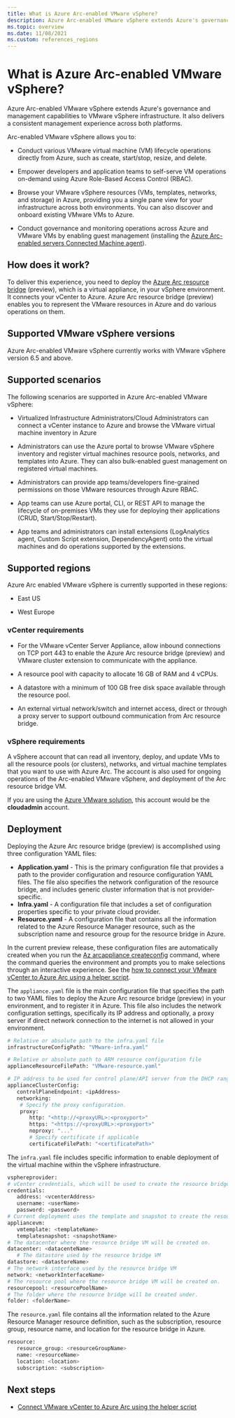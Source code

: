 ```yaml
---
title: What is Azure Arc-enabled VMware vSphere?
description: Azure Arc-enabled VMware vSphere extends Azure's governance and management capabilities to VMware vSphere infrastructure and delivers a consistent management experience across both platforms. 
ms.topic: overview
ms.date: 11/08/2021
ms.custom: references_regions
---
```


# What is Azure Arc-enabled VMware vSphere?

Azure Arc-enabled VMware vSphere extends Azure's governance and management capabilities to VMware vSphere infrastructure. It also delivers a consistent management experience across both platforms.

Arc-enabled VMware vSphere allows you to:

- Conduct various VMware virtual machine (VM) lifecycle operations directly from Azure, such as create, start/stop, resize, and delete.

- Empower developers and application teams to self-serve VM operations on-demand using Azure Role-Based Access Control (RBAC).

- Browse your VMware vSphere resources (VMs, templates, networks, and storage) in Azure, providing you a single pane view for your infrastructure across both environments. You can also discover and onboard existing VMware VMs to Azure.

- Conduct governance and monitoring operations across Azure and VMware VMs by enabling guest management (installing the [Azure Arc-enabled servers Connected Machine agent](../servers/agent-overview.md)).

## How does it work?

To deliver this experience, you need to deploy the [Azure Arc resource bridge](../resource-bridge/overview.md) (preview), which is a virtual appliance, in your vSphere environment. It connects your vCenter to Azure. Azure Arc resource bridge (preview) enables you to represent the VMware resources in Azure and do various operations on them.

## Supported VMware vSphere versions

Azure Arc-enabled VMware vSphere currently works with VMware vSphere version 6.5 and above.

## Supported scenarios

The following scenarios are supported in Azure Arc-enabled VMware vSphere:

- Virtualized Infrastructure Administrators/Cloud Administrators can connect a vCenter instance to Azure and browse the VMware virtual machine inventory in Azure

- Administrators can use the Azure portal to browse VMware vSphere inventory and register virtual machines resource pools, networks, and templates into Azure. They can also bulk-enabled guest management on registered virtual machines.

- Administrators can provide app teams/developers fine-grained permissions on those VMware resources through Azure RBAC.

- App teams can use Azure portal, CLI, or REST API to manage the lifecycle of on-premises VMs they use for deploying their applications (CRUD, Start/Stop/Restart).

- App teams and administrators can install extensions (LogAnalytics agent, Custom Script extension, DependencyAgent) onto the virtual machines and do operations supported by the extensions.

## Supported regions

Azure Arc enabled VMware vSphere is currently supported in these regions:

- East US

- West Europe

### vCenter requirements

- For the VMware vCenter Server Appliance, allow inbound connections on TCP port 443 to enable the Azure Arc resource bridge (preview) and VMware cluster extension to communicate with the appliance.

- A resource pool with capacity to allocate 16 GB of RAM and 4 vCPUs.

- A datastore with a minimum of 100 GB free disk space available through the resource pool.

- An external virtual network/switch and internet access, direct or through a proxy server to support outbound communication from Arc resource bridge.

### vSphere requirements

A vSphere account that can read all inventory, deploy, and update VMs to all the resource pools (or clusters), networks, and virtual machine templates that you want to use with Azure Arc. The account is also used for ongoing operations of the Arc-enabled VMware vSphere, and deployment of the Arc resource bridge VM.

If you are using the [Azure VMware solution](../../azure-vmware/introduction.md), this account would be the **cloudadmin** account.

## Deployment

Deploying the Azure Arc resource bridge (preview) is accomplished using three configuration YAML files:

- **Application.yaml** - This is the primary configuration file that provides a path to the provider configuration and resource configuration YAML files. The file also specifies the network configuration of the resource bridge, and includes generic cluster information that is not provider-specific.
- **Infra.yaml** - A configuration file that includes a set of configuration properties specific to your private cloud provider.
- **Resource.yaml** - A configuration file that contains all the information related to the Azure Resource Manager resource, such as the subscription name and resource group for the resource bridge in Azure.

In the current preview release, these configuration files are automatically created when you run the [Az arcappliance createconfig](/cli/azure/arcappliance/createconfig) command, where the command queries the environment and prompts you to make selections through an interactive experience. See the [how to connect your VMware vCenter to Azure Arc using a helper script](quick-start-connect-vcenter-to-arc-using-script.md).

The `appliance.yaml` file is the main configuration file that specifies the path to two YAML files to deploy the Azure Arc resource bridge (preview) in your environment, and to register it in Azure. This file also includes the network configuration settings, specifically its IP address and optionally, a proxy server if direct network connection to the internet is not allowed in your environment.  

```bash
# Relative or absolute path to the infra.yaml file
infrastructureConfigPath: "VMware-infra.yaml"

# Relative or absolute path to ARM resource configuration file
applianceResourceFilePath: "VMware-resource.yaml"

# IP address to be used for control plane/API server from the DHCP range available in the environment. This IP address must be reserved for this, and can't be changed. If it is changed, the resource bridge will not be reachable by all the other Arc agents and services.
applianceClusterConfig:
   controlPlaneEndpoint: <ipAddress>
   networking:
    # Specify the proxy configuration.
    proxy:
       http: "<http://<proxyURL>:<proxyport>"
       https: "<https://<proxyURL>:<proxyport>"
       noproxy: "..."
       # Specify certificate if applicable
       certificateFilePath: "<certificatePath>"
```

The `infra.yaml` file includes specific information to enable deployment of the virtual machine within the vSphere infrastructure.  

```bash
vsphereprovider:
# vCenter credentials, which will be used to create the resource bridge.
credentials:
   address: <vcenterAddress>
   username: <userName>
   password: <password>
# Current deployment uses the template and snapshot to create the resource bridge VM.
appliancevm:
   vmtemplate: <templateName>
   templatesnapshot: <snapshotName>
# The datacenter where the resource bridge VM will be created on.
datacenter: <datacenteName>
   # The datastore used by the resource bridge VM
datastore: <datastoreName>
# The network interface used by the resource bridge VM
network: <networkInterfaceName>
# The resource pool where the resource bridge VM will be created on.
resourcepool: <resourcePoolName>
# The folder where the resource bridge will be created under.
folder: <folderName>
```

The `resource.yaml` file contains all the information related to the Azure Resource Manager resource definition, such as the subscription, resource group, resource name, and location for the resource bridge in Azure.

```bash
resource:
   resource_group: <resourceGroupName>
   name: <resourceName>
   location: <location>
   subscription: <subscription>
```

## Next steps

- [Connect VMware vCenter to Azure Arc using the helper script](quick-start-connect-vcenter-to-arc-using-script.md)
